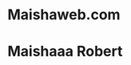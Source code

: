 # Maishaweb.com
<!DOCTYPE html>
<html>
<Body>
<h1 style=“Backgroud-color:Black; color: White”>Maishaaa Robert</h1>
</Body>
</html>
